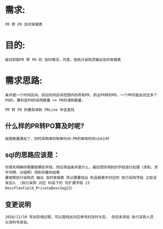 # 需求: 
    PR 转 PO 及时率报表
# 目的: 
    每日抓取PR 转 PO 的 及时情况，月底，按执行采购员输出及时率报表

# 需求思路:
    条件是一个时间区间，抓出时间区间范围内的所有PR，抓出PR转的PO，一个PR可能会对应多个PO的，要判定PO的采购数量 >= PR的请购数量，

    PR 转 PO 的要具体到 PRLine 中去查找


## 什么样的PR转PO算及时呢?
    就是数量满足了，同时采购单的制单时间-PR的审核时间<24小时

## sql的思路应该是：
    你首先明确你需要取哪些字段，然后筛选条件是什么，最后把你得到的字段进行处理（求和，求平均啊，分组啊）得到你要的结果
    要按照执行采购员 输出 及时率报表 所以需要找出 料品报表中对应的 执行采购字段 之前没有加入 （执行采购 对应 料品下的 可扩展字段 23  DescFlexField_PrivateDescSeg23）

## 变更说明
    2018/12/10 写出存储过程，可以查找出对应单号的及时与否， 但还未添加 执行采购人员 以及料号进去。
